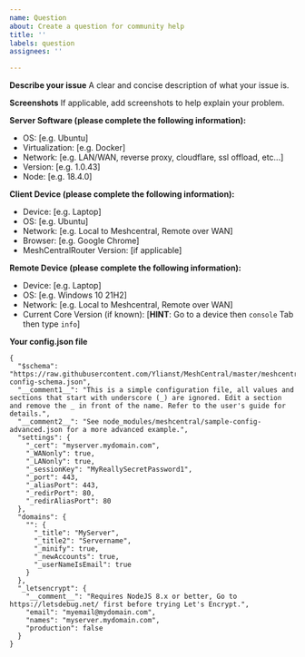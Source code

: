 ```yaml
---
name: Question
about: Create a question for community help
title: ''
labels: question
assignees: ''

---
```


**Describe your issue**
A clear and concise description of what your issue is.

**Screenshots**
If applicable, add screenshots to help explain your problem.

**Server Software (please complete the following information):**
 - OS: [e.g. Ubuntu]
 - Virtualization: [e.g. Docker]
 - Network: [e.g. LAN/WAN, reverse proxy, cloudflare, ssl offload, etc...]
 - Version: [e.g. 1.0.43]
 - Node: [e.g. 18.4.0]

**Client Device (please complete the following information):**
 - Device: [e.g. Laptop]
 - OS: [e.g. Ubuntu]
 - Network: [e.g. Local to Meshcentral, Remote over WAN]
 - Browser: [e.g. Google Chrome]
 - MeshCentralRouter Version: [if applicable]

**Remote Device (please complete the following information):**
 - Device: [e.g. Laptop]
 - OS: [e.g. Windows 10 21H2]
 - Network: [e.g. Local to Meshcentral, Remote over WAN]
 - Current Core Version (if known): [**HINT**: Go to a device then `console` Tab then type `info`]

**Your config.json file**
```
{
  "$schema": "https://raw.githubusercontent.com/Ylianst/MeshCentral/master/meshcentral-config-schema.json",
  "__comment1__": "This is a simple configuration file, all values and sections that start with underscore (_) are ignored. Edit a section and remove the _ in front of the name. Refer to the user's guide for details.",
  "__comment2__": "See node_modules/meshcentral/sample-config-advanced.json for a more advanced example.",
  "settings": {
    "_cert": "myserver.mydomain.com",
    "_WANonly": true,
    "_LANonly": true,
    "_sessionKey": "MyReallySecretPassword1",
    "_port": 443,
    "_aliasPort": 443,
    "_redirPort": 80,
    "_redirAliasPort": 80
  },
  "domains": {
    "": {
      "_title": "MyServer",
      "_title2": "Servername",
      "_minify": true,
      "_newAccounts": true,
      "_userNameIsEmail": true
    }
  },
  "_letsencrypt": {
    "__comment__": "Requires NodeJS 8.x or better, Go to https://letsdebug.net/ first before trying Let's Encrypt.",
    "email": "myemail@mydomain.com",
    "names": "myserver.mydomain.com",
    "production": false
  }
}
```
